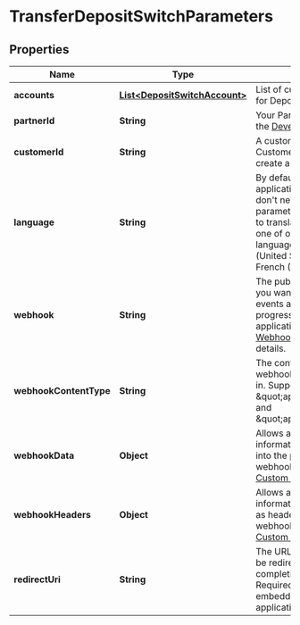 

# TransferDepositSwitchParameters


## Properties

| Name | Type | Description | Notes |
|------------ | ------------- | ------------- | -------------|
|**accounts** | [**List&lt;DepositSwitchAccount&gt;**](DepositSwitchAccount.md) | List of customer accounts for Deposit Switch |  |
|**partnerId** | **String** | Your Partner ID displayed in the [Developer Dashboard](https://developer.mastercard.com/account/log-in) |  |
|**customerId** | **String** | A customer ID. See Add Customer API for how to create a customer ID. |  |
|**language** | **String** | By default, the Connect application is in English. You don&#39;t need to pass this parameter unless you want to translate Connect into one of our supported languages.  * Spanish (United States): &#x60;es&#x60; * French (Canada): &#x60;fr&#x60;  |  [optional] |
|**webhook** | **String** | The publicly available URL you want to be notified with events as the user progresses through the application. See [Connect Webhook Event](https://developer.mastercard.com/open-banking-us/documentation/webhooks/webhooks-connect/) for event details. |  [optional] |
|**webhookContentType** | **String** | The content type the webhook events will be sent in. Supported types: \&quot;application/json\&quot; and \&quot;application/xml\&quot;. |  [optional] |
|**webhookData** | **Object** | Allows additional identifiable information to be inserted into the payload of connect webhook events. See: [Custom Webhooks](https://developer.mastercard.com/open-banking-us/documentation/webhooks/webhooks-custom/). |  [optional] |
|**webhookHeaders** | **Object** | Allows additional identifiable information to be included as headers of connect webhook event. See: [Custom Webhooks](https://developer.mastercard.com/open-banking-us/documentation/webhooks/webhooks-custom/). |  [optional] |
|**redirectUri** | **String** | The URL that customers will be redirected to after completing Finicity Connect. Required unless Connect is embedded inside our application (iframe). |  [optional] |



